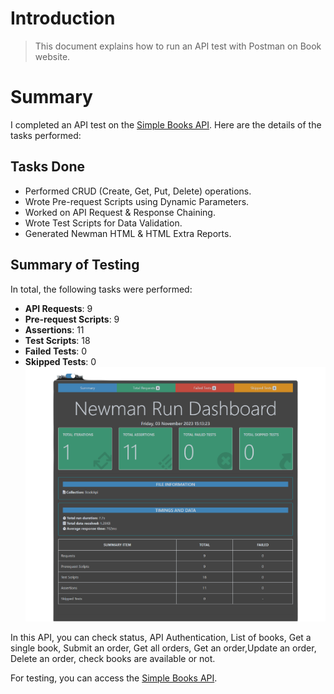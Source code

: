 # Introduction
> This document explains how to run an API test with Postman on Book website.
# Summary

I completed an API test on the [Simple Books API](https://github.com/vdespa/introduction-to-postman-course/blob/main/simple-books-api.md). Here are the details of the tasks performed:

## Tasks Done

- Performed CRUD (Create, Get, Put, Delete) operations.
- Wrote Pre-request Scripts using Dynamic Parameters.
- Worked on API Request & Response Chaining.
- Wrote Test Scripts for Data Validation.
- Generated Newman HTML & HTML Extra Reports.

## Summary of Testing

In total, the following tasks were performed:

- **API Requests**: 9
- **Pre-request Scripts**: 9
- **Assertions**: 11
- **Test Scripts**: 18
- **Failed Tests**: 0
- **Skipped Tests**: 0
![My Image](newman/htmlReportDark-removebg-preview.png)

 
In this API, you can check status, API Authentication, List of books, Get a single book, Submit an order, Get all orders, Get an order,Update an order, Delete an order, check books are available or not.

For testing, you can access the [Simple Books API](https://github.com/vdespa/introduction-to-postman-course/blob/main/simple-books-api.md).


